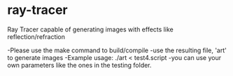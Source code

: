 # ray-tracer
Ray Tracer capable of generating images with effects like reflection/refraction

-Please use the make command to build/compile
-use the resulting file, 'art' to generate images
-Example usage: ./art < test4.script
-you can use your own parameters like the ones in the testing folder.


